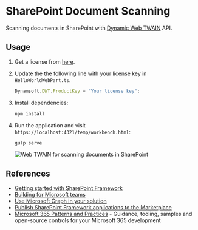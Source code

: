 # SharePoint Document Scanning
Scanning documents in SharePoint with [Dynamic Web TWAIN](https://www.dynamsoft.com/web-twain/overview/) API.

## Usage
1. Get a license from [here](https://www.dynamsoft.com/customer/license/trialLicense?product=dwt).
2. Update the the following line with your license key in `HelloWorldWebPart.ts`.
    
    ```typescript
    Dynamsoft.DWT.ProductKey = "Your license key";
    ```
3. Install dependencies:

    ```bash
    npm install
    ```

4. Run the application and visit `https://localhost:4321/temp/workbench.html`:
    ```bash
    gulp serve
    ```

    ![Web TWAIN for scanning documents in SharePoint](https://www.dynamsoft.com/blog/wp-content/uploads/2021/09/sharepoint-web-twain.jpg)        

## References

- [Getting started with SharePoint Framework](https://docs.microsoft.com/en-us/sharepoint/dev/spfx/set-up-your-developer-tenant)
- [Building for Microsoft teams](https://docs.microsoft.com/en-us/sharepoint/dev/spfx/build-for-teams-overview)
- [Use Microsoft Graph in your solution](https://docs.microsoft.com/en-us/sharepoint/dev/spfx/web-parts/get-started/using-microsoft-graph-apis)
- [Publish SharePoint Framework applications to the Marketplace](https://docs.microsoft.com/en-us/sharepoint/dev/spfx/publish-to-marketplace-overview)
- [Microsoft 365 Patterns and Practices](https://aka.ms/m365pnp) - Guidance, tooling, samples and open-source controls for your Microsoft 365 development
